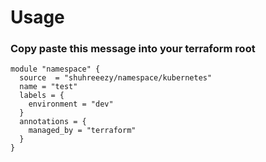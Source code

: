 # Usage

### Copy paste this message into your terraform root
```
module "namespace" {
  source  = "shuhreeezy/namespace/kubernetes"
  name = "test"
  labels = {
    environment = "dev"
  }
  annotations = {
    managed_by = "terraform"
  }
}
```